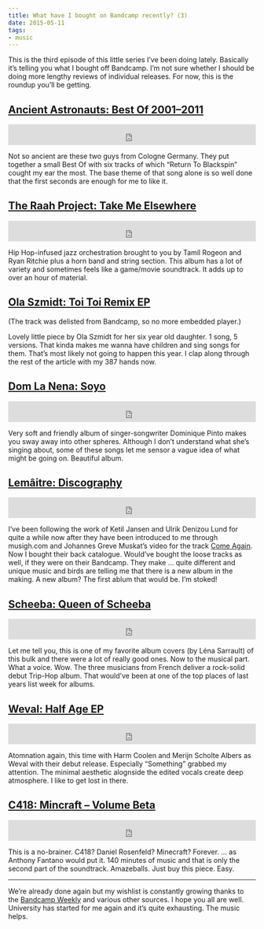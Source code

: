 ```yaml
---
title: What have I bought on Bandcamp recently? (3)
date: 2015-05-11
tags:
- music
---
```

This is the third episode of this little series I’ve been doing lately. Basically it’s telling you what I bought off Bandcamp. I’m not sure whether I should be doing more lengthy reviews of individual releases. For now, this is the roundup you’ll be getting.

## [Ancient Astronauts: Best Of 2001–2011](https://switchstancerecordings.bandcamp.com/album/best-of-2001-2011)

<p>
  <iframe style="border: 0; width: 100%; height: 42px;" src="https://bandcamp.com/EmbeddedPlayer/album=3113590202/size=small/bgcol=ffffff/transparent=true/" seamless>
    <a href="https://switchstancerecordings.bandcamp.com/album/best-of-2001-2011">Ancient Astronauts: Best Of 2001–2011</a>
  </iframe>
</p>

Not so ancient are these two guys from Cologne Germany. They put together a small Best Of with six tracks of which “Return To Blackspin” cought my ear the most. The base theme of that song alone is so well done that the first seconds are enough for me to like it.

## [The Raah Project: Take Me Elsewhere](https://theraahproject.bandcamp.com/album/take-me-elsewhere)

<p>
  <iframe style="border: 0; width: 100%; height: 42px;" src="https://bandcamp.com/EmbeddedPlayer/album=3750759038/size=small/bgcol=ffffff/transparent=true/" seamless>
    <a href="https://theraahproject.bandcamp.com/album/take-me-elsewhere">The Raah Project: Take Me Elsewhere</a>
  </iframe>
</p>

Hip Hop-infused jazz orchestration brought to you by Tamil Rogeon and Ryan Ritchie plus a horn band and string section. This album has a lot of variety and sometimes feels like a game/movie soundtrack. It adds up to over an hour of material.

## [Ola Szmidt: Toi Toi Remix EP](https://olaszmidt.bandcamp.com/album/toi-toi-remix-ep)

(The track was delisted from Bandcamp, so no more embedded player.)

Lovely little piece by Ola Szmidt for her six year old daughter. 1 song, 5 versions. That kinda makes me wanna have children and sing songs for them. That’s most likely not going to happen this year. I clap along through the rest of the article with my 387 hands now.

## [Dom La Nena: Soyo](https://domlanenamusic.bandcamp.com/album/soyo)

<p>
  <iframe style="border: 0; width: 100%; height: 42px;" src="https://bandcamp.com/EmbeddedPlayer/album=1343609964/size=small/bgcol=ffffff/transparent=true/" seamless>
    <a href="https://domlanenamusic.bandcamp.com/album/soyo">Dom La Nena: Soyo</a>
  </iframe>
</p>

Very soft and friendly album of singer-songwriter Dominique Pinto makes you sway away into other spheres. Although I don’t understand what she’s singing about, some of these songs let me sensor a vague idea of what might be going on. Beautiful album.

## [Lemâitre: Discography](https://lemaitremusic.bandcamp.com/music)

<p>
  <iframe style="border: 0; width: 100%; height: 42px;" src="https://bandcamp.com/EmbeddedPlayer/album=983927866/size=small/bgcol=ffffff/transparent=true/" seamless>
    <a href="https://lemaitremusic.bandcamp.com/music">Lemâitre: Relativity 1</a>
  </iframe>
</p>

I’ve been following the work of Ketil Jansen and Ulrik Denizou Lund for quite a while now after they have been introduced to me through musigh.com and Johannes Greve Muskat’s video for the track [Come Again](https://vimeo.com/16140069). Now I bought their back catalogue. Would’ve bought the loose tracks as well, if they were on their Bandcamp. They make … quite different and unique music and birds are telling me that there is a new album in the making. A new album? The first ablum that would be. I’m stoked!

## [Scheeba: Queen of Scheeba](https://scheeba.bandcamp.com/album/queen-of-scheeba)

<p>
  <iframe style="border: 0; width: 100%; height: 42px;" src="https://bandcamp.com/EmbeddedPlayer/album=1969881413/size=small/bgcol=ffffff/transparent=true/" seamless>
    <a href="https://scheeba.bandcamp.com/album/queen-of-scheeba">Scheeba: Queen of Scheeba</a>
  </iframe>
</p>

Let me tell you, this is one of my favorite album covers (by Léna Sarrault) of this bulk and there were a lot of really good ones. Now to the musical part. What a voice. Wow. The three musicians from French deliver a rock-solid debut Trip-Hop album. That would’ve been at one of the top places of last years list week for albums.

## [Weval: Half Age EP](https://atomnation.bandcamp.com/album/half-age-ep)

<p>
  <iframe style="border: 0; width: 100%; height: 42px;" src="https://bandcamp.com/EmbeddedPlayer/album=1250614513/size=small/bgcol=ffffff/transparent=true/" seamless>
    <a href="https://weval.bandcamp.com/album/half-age-ep">Weval: Half Age EP</a>
  </iframe>
</p>

Atomnation again, this time with Harm Coolen and Merijn Scholte Albers as Weval with their debut release. Especially “Something” grabbed my attention. The minimal aesthetic alognside the edited vocals create deep atmosphere. I like to get lost in there.

## [C418: Mincraft – Volume Beta](https://c418.bandcamp.com/album/minecraft-volume-beta)

<p>
  <iframe style="border: 0; width: 100%; height: 42px;" src="https://bandcamp.com/EmbeddedPlayer/album=551760206/size=small/bgcol=ffffff/transparent=true/" seamless>
    <a href="https://c418.bandcamp.com/album/minecraft-volume-beta">C418: Mincraft – Volume Beta</a>
  </iframe>
</p>

This is a no-brainer. C418? Daniel Rosenfeld? Minecraft? Forever. … as Anthony Fantano would put it. 140 minutes of music and that is only the second part of the soundtrack. Amazeballs. Just buy this piece. Easy.

---

We’re already done again but my wishlist is constantly growing thanks to the [Bandcamp Weekly](https://bandcamp.com/?show=125) and various other sources. I hope you all are well. University has started for me again and it’s quite exhausting. The music helps.
